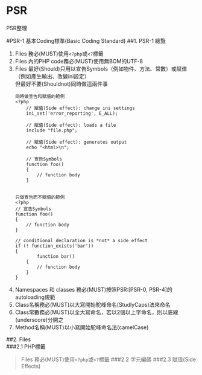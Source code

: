# PSR
PSR整理 
  
#PSR-1  基本Coding標準(Basic Coding Standard) 
##1. PSR-1 總覽    
1. Files 務必(MUST)使用`<?php`或`<?`標籤
2. Files 內的PHP code務必(MUST)使用無BOM的UTF-8
3. Files 最好(Should)只用以宣告Symbols（例如物件、方法、常數）或賦值（例如產生輸出、改變ini設定）      
   但最好不要(Shouldnot)同時做這兩件事    
    ```     
    同時做宣告和賦值的範例  
    <?php   
        // 賦值(Side effect): change ini settings 
        ini_set('error_reporting', E_ALL);

        // 賦值(Side effect): loads a file
        include "file.php";

        // 賦值(Side effect): generates output
        echo "<html>\n";

        // 宣告Symbols
        function foo()
        {
            // function body
        }
        
        
    只做宣告而不賦值的範例      
    <?php
    // 宣告Symbols
    function foo()
    {
        // function body
    }

    // conditional declaration is *not* a side effect
    if (! function_exists('bar'))       
    {
            function bar()
        {
            // function body
        }
    }
    ```     
4. Namespaces 和 classes 務必(MUST)按照PSR:[PSR-0, PSR-4]的autoloading規範
5. Class名稱務必(MUST)以大寫開始駝峰命名(StudlyCaps)法來命名
6. Class常數務必(MUST)以全大寫命名，若以2個以上字命名，則以底線(underscore)分開之
7. Method名稱(MUST)以小寫開始駝峰命名法(camelCase)

##2. Files  
###2.1 PHP標籤
  >Files 務必(MUST)使用`<?php`或`<?`標籤 
###2.2 字元編碼
###2.3 賦值(Side Effects)


